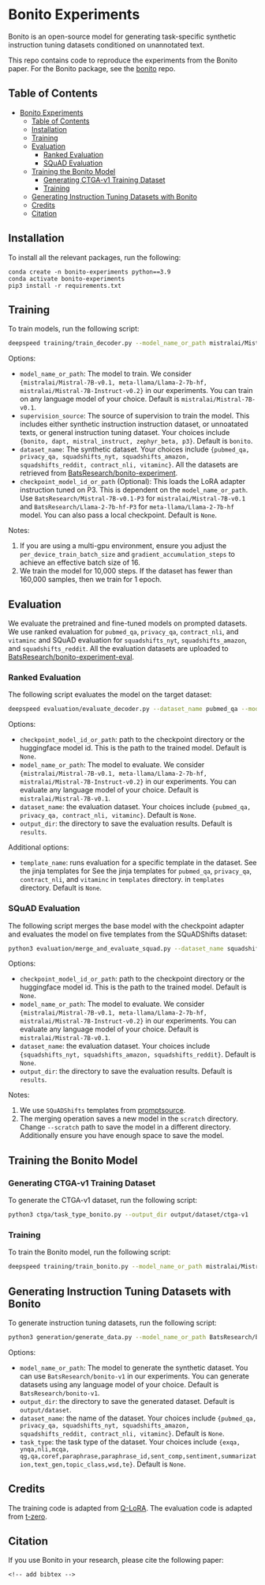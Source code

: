 # Bonito Experiments

Bonito is an open-source model for generating task-specific synthetic instruction tuning datasets conditioned on unannotated text.

This repo contains code to reproduce the experiments from the Bonito paper.
For the Bonito package, see the [bonito](https://github.com/BatsResearch/bonito) repo. 

## Table of Contents
- [Bonito Experiments](#bonito-experiments)
  - [Table of Contents](#table-of-contents)
  - [Installation](#installation)
  - [Training](#training)
  - [Evaluation](#evaluation)
    - [Ranked Evaluation](#ranked-evaluation)
    - [SQuAD Evaluation](#squad-evaluation)
  - [Training the Bonito Model](#training-the-bonito-model)
    - [Generating CTGA-v1 Training Dataset](#generating-ctga-v1-training-dataset)
    - [Training](#training-1)
  - [Generating Instruction Tuning Datasets with Bonito](#generating-instruction-tuning-datasets-with-bonito)
  - [Credits](#credits)
  - [Citation](#citation)

## Installation
To install all the relevant packages, run the following:
```
conda create -n bonito-experiments python==3.9
conda activate bonito-experiments
pip3 install -r requirements.txt
```

## Training
To train models, run the following script:
```bash
deepspeed training/train_decoder.py --model_name_or_path mistralai/Mistral-7B-v0.1 --supervision_source bonito --dataset_name pubmed_qa --output_dir output/models/bonito_pubmed_qa_mistral
```
Options:
- `model_name_or_path`: The model to train. We consider `{mistralai/Mistral-7B-v0.1, meta-llama/Llama-2-7b-hf, mistralai/Mistral-7B-Instruct-v0.2}` in our experiments. You can train on any language model of your choice. Default is `mistralai/Mistral-7B-v0.1`.
- `supervision_source`: The source of supervision to train the model. This includes either synthetic instruction instruction dataset, or unnoatated texts, or general instruction tuning dataset. Your choices include `{bonito, dapt, mistral_instruct, zephyr_beta, p3}`. Default is `bonito`.
- `dataset_name`: The synthetic dataset. Your choices include `{pubmed_qa, privacy_qa, squadshifts_nyt, squadshifts_amazon, squadshifts_reddit, contract_nli, vitaminc}`. All the datasets are retrieved from [BatsResearch/bonito-experiment](https://huggingface.co/datasets/BatsResearch/bonito-experiment).
- `checkpoint_model_id_or_path` (Optional): This loads the LoRA adapter instruction tuned on P3. This is dependent on the `model_name_or_path`.
Use `BatsResearch/Mistral-7B-v0.1-P3` for `mistralai/Mistral-7B-v0.1` and `BatsResearch/Llama-2-7b-hf-P3` for `meta-llama/Llama-2-7b-hf` model.
You can also pass a local checkpoint. Default is `None`.

Notes:
1. If you are using a multi-gpu environment, ensure you adjust the `per_device_train_batch_size` and `gradient_accumulation_steps` to achieve an effective batch size of 16.
2. We train the model for 10,000 steps. If the dataset has fewer than 160,000 samples, then we train for 1 epoch.

## Evaluation
We evaluate the pretrained and fine-tuned models on prompted datasets.
We use ranked evaluation for `pubmed_qa`, `privacy_qa`, `contract_nli`, and `vitaminc` and SQuAD evaluation for `squadshifts_nyt`, `squadshifts_amazon`, and `squadshifts_reddit`.
All the evaluation datasets are uploaded to [BatsResearch/bonito-experiment-eval](https://huggingface.co/datasets/BatsResearch/bonito-experiment-eval).

### Ranked Evaluation

The following script evaluates the model on the target dataset:

```bash
deepspeed evaluation/evaluate_decoder.py --dataset_name pubmed_qa --model_name_or_path mistralai/Mistral-7B-v0.1 --checkpoint_model_id_or_path <checkpoint_path> --output_dir results/bonito-mistral-pubmed_qa --bf16
```

Options:
- `checkpoint_model_id_or_path`: path to the checkpoint directory or the huggingface model id. This is the path to the trained model. Default is `None`.
- `model_name_or_path`: The model to evaluate. We consider `{mistralai/Mistral-7B-v0.1, meta-llama/Llama-2-7b-hf, mistralai/Mistral-7B-Instruct-v0.2}` in our experiments. You can evaluate any language model of your choice. Default is `mistralai/Mistral-7B-v0.1`.
- `dataset_name`: the evaluation dataset. Your choices include `{pubmed_qa, privacy_qa, contract_nli, vitaminc}`. Default is `None`.
- `output_dir`: the directory to save the evaluation results. Default is `results`.

Additional options:
- `template_name`: runs evaluation for a specific template in the dataset. See the jinja templates for See the jinja templates for `pubmed_qa`, `privacy_qa`, `contract_nli`, and `vitaminc` in `templates` directory.  in `templates` directory. Default is `None`.


### SQuAD Evaluation

The following script merges the base model with the checkpoint adapter and evaluates the model on five templates from the SQuADShifts dataset:

```bash
python3 evaluation/merge_and_evaluate_squad.py --dataset_name squadshifts_nyt --model_name_or_path mistralai/Mistral-7B-v0.1 --checkpoint_model_id_or_path <checkpoint_path> --output_dir results/bonito-mistral-squadshifts_nyt
```


Options:
- `checkpoint_model_id_or_path`: path to the checkpoint directory or the huggingface model id. This is the path to the trained model. Default is `None`.
- `model_name_or_path`: The model to evaluate. We consider `{mistralai/Mistral-7B-v0.1, meta-llama/Llama-2-7b-hf, mistralai/Mistral-7B-Instruct-v0.2}` in our experiments. You can evaluate any language model of your choice. Default is `mistralai/Mistral-7B-v0.1`.
- `dataset_name`: the evaluation dataset. Your choices include `{squadshifts_nyt, squadshifts_amazon, squadshifts_reddit}`. Default is `None`.
- `output_dir`: the directory to save the evaluation results. Default is `results`.


Notes:
1. We use `SQuADShifts` templates from [promptsource](https://github.com/bigscience-workshop/promptsource).
2. The merging operation saves a new model in the `scratch` directory. Change `--scratch` path to save the model in a different directory. Additionally ensure you have enough space to save the model.


## Training the Bonito Model

### Generating CTGA-v1 Training Dataset
To generate the CTGA-v1 dataset, run the following script:
```bash
python3 ctga/task_type_bonito.py --output_dir output/dataset/ctga-v1
```

### Training
To train the Bonito model, run the following script:
```bash
deepspeed training/train_bonito.py --model_name_or_path mistralai/Mistral-7B-v0.1 --training_type="bonito_training" --dataset_name ctga-v1 --output_dir output/model/bonito_ctga-v1_mistral --max_steps 100000 --max_eval_samples 10000 --save_steps 10000 --save_total_limit 10
```

## Generating Instruction Tuning Datasets with Bonito
To generate instruction tuning datasets, run the following script:
```bash
python3 generation/generate_data.py --model_name_or_path BatsResearch/bonito-v1 --output_dir output/dataset/contract_nli --dataset_name contract_nli --task_type nli
```

Options:
- `model_name_or_path`: The model to generate the synthetic dataset. You can use  `BatsResearch/bonito-v1` in our experiments. You can generate datasets using any language model of your choice. Default is `BatsResearch/bonito-v1`.
- `output_dir`: the directory to save the generated dataset. Default is `output/dataset`.
- `dataset_name`: the name of the dataset. Your choices include `{pubmed_qa, privacy_qa, squadshifts_nyt, squadshifts_amazon, squadshifts_reddit, contract_nli, vitaminc}`. Default is `None`.
- `task_type`: the task type of the dataset. Your choices include `{exqa, ynqa,nli,mcqa, qg,qa,coref,paraphrase,paraphrase_id,sent_comp,sentiment,summarization,text_gen,topic_class,wsd,te}`. Default is `None`.


##  Credits

The training code is adapted from [Q-LoRA](https://github.com/artidoro/qlora). The evaluation code is adapted from [t-zero](https://github.com/bigscience-workshop/t-zero).


## Citation
If you use Bonito in your research, please cite the following paper:
```
<!-- add bibtex -->
```

